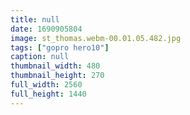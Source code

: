 ```yaml
---
title: null
date: 1690905804
image: st_thomas.webm-00.01.05.482.jpg
tags: ["gopro hero10"]
caption: null
thumbnail_width: 480
thumbnail_height: 270
full_width: 2560
full_height: 1440
---
```

